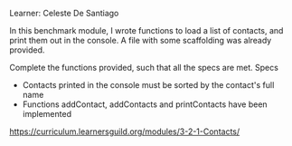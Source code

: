 Learner: Celeste De Santiago 

In this benchmark module, I wrote functions to load a list of contacts, and print them out in the console. A file with some scaffolding was already provided.

Complete the functions provided, such that all the specs are met.
Specs

   - Contacts printed in the console must be sorted by the contact's full name
   - Functions addContact, addContacts and printContacts have been implemented

<https://curriculum.learnersguild.org/modules/3-2-1-Contacts/>
